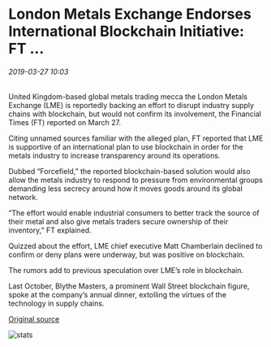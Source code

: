 # London Metals Exchange Endorses International Blockchain Initiative: FT ...

###### 2019-03-27 10:03

United Kingdom-based global metals trading mecca the London Metals Exchange (LME) is reportedly backing an effort to disrupt industry supply chains with blockchain, but would not confirm its involvement, the Financial Times (FT) reported on March 27.

Citing unnamed sources familiar with the alleged plan, FT reported that LME is supportive of an international plan to use blockchain in order for the metals industry to increase transparency around its operations.

Dubbed “Forcefield,” the reported blockchain-based solution would also allow the metals industry to respond to pressure from environmental groups demanding less secrecy around how it moves goods around its global network.

“The effort would enable industrial consumers to better track the source of their metal and also give metals traders secure ownership of their inventory,” FT explained.

Quizzed about the effort, LME chief executive Matt Chamberlain declined to confirm or deny plans were underway, but was positive on blockchain.

The rumors add to previous speculation over LME’s role in blockchain.

Last October, Blythe Masters, a prominent Wall Street blockchain figure, spoke at the company’s annual dinner, extolling the virtues of the technology in supply chains.

[Original source](https://cointelegraph.com/news/london-metals-exchange-endorses-international-blockchain-initiative-ft)

![stats](https://c.statcounter.com/11760860/0/a89fa40b/1/ "stats")